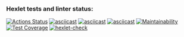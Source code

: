 ### Hexlet tests and linter status:
[![Actions Status](https://github.com/SageUniverse95/frontend-project-46/workflows/hexlet-check/badge.svg)](https://github.com/SageUniverse95/frontend-project-46/actions)
[![asciicast](https://asciinema.org/a/sivhPCNKxTl5XgTc3q0tksVAc.svg)](https://asciinema.org/a/sivhPCNKxTl5XgTc3q0tksVAc)
[![asciicast](https://asciinema.org/a/y5PXEz3bjL9JgccuRffVVD0I5.svg)](https://asciinema.org/a/y5PXEz3bjL9JgccuRffVVD0I5)
[![asciicast](https://asciinema.org/a/PEGEUIpNc1ToZa3CgyzfjSp7T.svg)](https://asciinema.org/a/PEGEUIpNc1ToZa3CgyzfjSp7T)
[![Maintainability](https://api.codeclimate.com/v1/badges/393e9521d33802a40280/maintainability)](https://codeclimate.com/github/SageUniverse95/frontend-project-46/maintainability)
[![Test Coverage](https://api.codeclimate.com/v1/badges/393e9521d33802a40280/test_coverage)](https://codeclimate.com/github/SageUniverse95/frontend-project-46/test_coverage)
[![hexlet-check](https://github.com/SageUniverse95/frontend-project-46/actions/workflows/hexlet-check.yml/badge.svg)](https://github.com/SageUniverse95/frontend-project-46/actions/workflows/hexlet-check.yml)